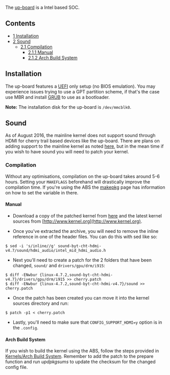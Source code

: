 The [up-board](http://up-board.org) is a Intel based SOC.

## Contents

*   [1 Installation](#Installation)
*   [2 Sound](#Sound)
    *   [2.1 Compilation](#Compilation)
        *   [2.1.1 Manual](#Manual)
        *   [2.1.2 Arch Build System](#Arch_Build_System)

## Installation

The up-board features a [UEFI](/index.php/UEFI "UEFI") only setup (no BIOS emulation). You may experience issues trying to use a GPT partition scheme, if that's the case use MBR and install [GRUB](/index.php/GRUB "GRUB") to use as a bootloader.

**Note:** The installation disk for the up-board is `/dev/mmcblk0`.

## Sound

As of August 2016, the mainline kernel does not support sound through HDMI for cherry trail based devices like the up-board. There are plans on adding support to the mainline kernel as noted [here](https://bugzilla.kernel.org/show_bug.cgi?id=113971#c6), but in the mean time if you wish to have sound you will need to patch your kernel.

### Compilation

Without any optimisations, compilation on the up-board takes around 5-6 hours. Setting your `MAKEFLAGS` beforehand will drastically improve the compilation time. If you're using the ABS the [makepkg](/index.php/Makepkg "Makepkg") page has information on how to set the variable in there.

#### Manual

*   Download a copy of the patched kernel from [here](https://github.com/plbossart/sound/archive/byt-cht-hdmi-v4.7.tar.gz) and the latest kernel sources from [http://www.kernel.org](http://www.kernel.org).

*   Once you've extracted the archive, you will need to remove the inline reference in one of the header files. You can do this with sed like so:

```
$ sed -i 's/inline//g' sound-byt-cht-hdmi-v4.7/sound/hdmi_audio/intel_mid_hdmi_audio.h

```

*   Next you'll need to create a patch for the 2 folders that have been changed, `sound/` and `drivers/gpu/drm/i915`:

```
$ diff -ENwbur {linux-4.7.2,sound-byt-cht-hdmi-v4.7}/drivers/gpu/drm/i915 >> cherry.patch
$ diff -ENwbur {linux-4.7.2,sound-byt-cht-hdmi-v4.7}/sound >> cherry.patch

```

*   Once the patch has been created you can move it into the kernel sources directory and run:

```
$ patch -p1 < cherry.patch

```

*   Lastly, you'll need to make sure that `CONFIG_SUPPORT_HDMI=y` option is in the `.config`.

#### Arch Build System

If you wish to build the kernel using the ABS, follow the steps provided in [Kernels/Arch Build System](/index.php/Kernels/Arch_Build_System "Kernels/Arch Build System"). Remember to add the patch to the prepare function and run *updpkgsums* to update the checksum for the changed config file.